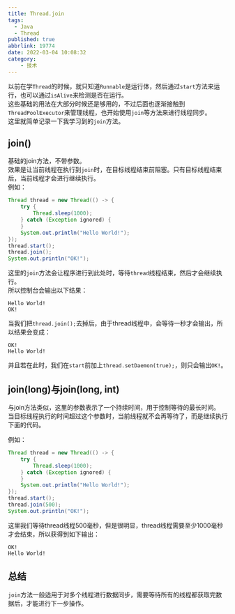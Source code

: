 ```yaml
---
title: Thread.join
tags:
  - Java
  - Thread
published: true
abbrlink: 19774
date: 2022-03-04 10:08:32
category:
	- 技术
---
```

以前在学`Thread`的时候，就只知道`Runnable`是运行体，然后通过`start`方法来运行，也可以通过`isAlive`来检测是否在运行。  
这些基础的用法在大部分时候还是够用的，不过后面也逐渐接触到`ThreadPoolExecutor`来管理线程，也开始使用`join`等方法来进行线程同步。  
这里就简单记录一下我学习到的`join`方法。

## join()

基础的join方法，不带参数。  
效果是让当前线程在执行到`join`时，在目标线程结束前阻塞。只有目标线程结束后，当前线程才会进行继续执行。  
例如：

```java
Thread thread = new Thread(() -> {
    try {
        Thread.sleep(1000);
    } catch (Exception ignored) {
    }
    System.out.println("Hello World!");
});
thread.start();
thread.join();
System.out.println("OK!");
```

这里的`join`方法会让程序进行到此处时，等待`thread`线程结束，然后才会继续执行。  
所以控制台会输出以下结果：

```text
Hello World!
OK!
```

当我们把`thread.join();`去掉后，由于thread线程中，会等待一秒才会输出，所以结果会变成：

```text
OK!
Hello World!
```

并且若在此时，我们在`start`前加上`thread.setDaemon(true);`，则只会输出`OK!`。

## join(long)与join(long, int)

与join方法类似，这里的参数表示了一个持续时间，用于控制等待的最长时间。  
当目标线程执行的时间超过这个参数时，当前线程就不会再等待了，而是继续执行下面的代码。  

例如：

```java
Thread thread = new Thread(() -> {
    try {
        Thread.sleep(1000);
    } catch (Exception ignored) {
    }
    System.out.println("Hello World!");
});
thread.start();
thread.join(500);
System.out.println("OK!");
```

这里我们等待thread线程500毫秒，但是很明显，thread线程需要至少1000毫秒才会结束，所以获得到如下输出：

```text
OK!
Hello World!
```

## 总结

`join`方法一般适用于对多个线程进行数据同步，需要等待所有的线程都获取完数据后，才能进行下一步操作。
